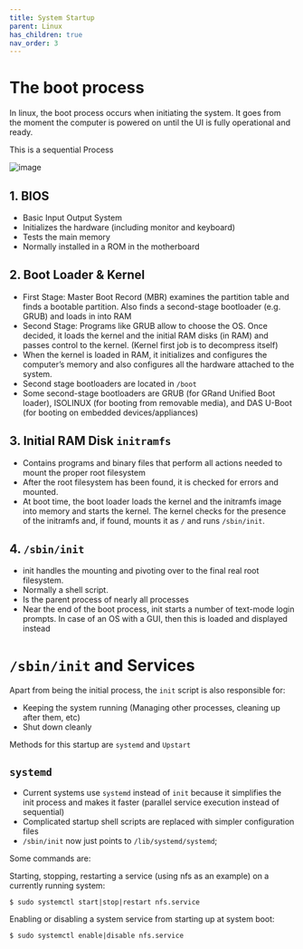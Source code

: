 ```yaml
---
title: System Startup
parent: Linux
has_children: true
nav_order: 3
---
```

# The boot process

In linux, the boot process occurs when initiating the system. It goes from the moment the computer is powered on until the UI is fully operational and ready.

This is a sequential Process

![image](https://user-images.githubusercontent.com/64461123/117857331-ef9ad780-b28c-11eb-9a0f-7dacaa2b45f9.png)

## 1. BIOS

- Basic Input Output System
- Initializes the hardware (including monitor and keyboard)
- Tests the main memory
- Normally installed in a ROM in the motherboard

## 2. Boot Loader & Kernel

- First Stage: Master Boot Record (MBR)  examines the partition table and finds a bootable partition. Also finds a second-stage bootloader (e.g. GRUB) and loads in into RAM
- Second Stage: Programs like GRUB allow to choose the OS. Once decided, it loads the kernel and the initial RAM disks (in RAM) and passes control to the kernel. (Kernel first job is to decompress itself)
- When the kernel is loaded in RAM, it initializes and configures the computer’s memory and also configures all the hardware attached to the system.
- Second stage bootloaders are located in `/boot`
- Some second-stage bootloaders are GRUB (for GRand Unified Boot loader), ISOLINUX (for booting from removable media), and DAS U-Boot (for booting on embedded devices/appliances)

## 3. Initial RAM Disk `initramfs`

- Contains programs and binary files that perform all actions needed to mount the proper root filesystem
- After the root filesystem has been found, it is checked for errors and mounted.
- At boot time, the boot loader loads the kernel and the initramfs image into memory and starts the kernel. The kernel checks for the presence of the initramfs and, if found, mounts it as `/` and runs `/sbin/init`.

## 4. `/sbin/init`

- init handles the mounting and pivoting over to the final real root filesystem.
- Normally a shell script.
- Is the parent process of nearly all processes
- Near the end of the boot process, init starts a number of text-mode login prompts. In case of an OS with a GUI, then this is loaded and displayed instead


# `/sbin/init` and Services

Apart from being the initial process, the `init` script is also responsible for:
- Keeping the system running (Managing other processes, cleaning up after them, etc)
- Shut down cleanly

Methods for this startup are `systemd` and `Upstart`

## `systemd`

- Current systems use `systemd` instead of `init` because it simplifies the init process and makes it faster (parallel service execution instead of sequential)
- Complicated startup shell scripts are replaced with simpler configuration files
- `/sbin/init` now just points to `/lib/systemd/systemd`;

Some commands are:

Starting, stopping, restarting a service (using nfs as an example) on a currently running system:
```
$ sudo systemctl start|stop|restart nfs.service
```
Enabling or disabling a system service from starting up at system boot:
```
$ sudo systemctl enable|disable nfs.service
```



